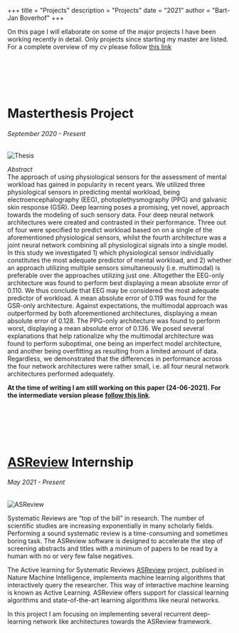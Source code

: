 +++
title = "Projects"
description = "Projects"
date = "2021"
author = "Bart-Jan Boverhof"
+++

On this page I will ellaborate on some of the major projects I have been working recently in detail. Only projects since starting my master are listed. For a complete overview of my cv please follow [this link](https://bartjanboverhof.github.io/cv/cv.pdf)  
<br>  
<br>  
<br>  

# Masterthesis Project 
###### September 2020 - Present 
![Thesis](/images/thesis.png)
<br>  

*Abstract*  
The approach of using physiological sensors for the assessment of mental workload has gained in popularity in recent years. We utilized three physiological sensors in predicting mental workload, being electroencephalography (EEG), photoplethysmography (PPG) and galvanic skin response (GSR). Deep learning poses a promising, yet novel, approach towards the modeling of such sensory data. Four deep neural network architectures were created and contrasted in their performance. Three out of four were specified to predict workload based on on a single of the aforementioned physiological sensors, whilst the fourth architecture was a joint neural network combining all physiological signals into a single model. In this study we investigated 1) which physiological sensor individually constitutes the most adequate predictor of mental workload, and 2) whether an approach utilizing multiple sensors simultaneously (i.e. multimodal) is preferable over the approaches utilizing just one. Altogether the EEG-only architecture was found to perform best displaying a mean absolute error of 0.110. We thus conclude that EEG may be considered the most adequate predictor of workload. A mean absolute error of 0.119 was found for the GSR-only architecture. Against expectations, the multimodal approach was outperformed by both aforementioned architectures, displaying a mean absolute error of 0.128. The PPG-only architecture was found to perform worst, displaying a mean absolute error of 0.136. We posed several explanations that help rationalize why the multimodal architecture was found to perform suboptimal, one being an imperfect model architecture, and another being overfitting as resulting from a limited amount of data. Regardless, we demonstrated that the differences in performance across the four network architectures were rather small, i.e. all four neural network architectures performed adequately. 

**At the time of writing I am still working on this paper (24-06-2021). For the intermediate version please** [**follow this link**](https://github.com/BartJanBoverhof/Masterthesis/blob/main/0.manuscript/manuscript.pdf).  
<br>  
<br>  
<br>  

# [ASReview](https://www.asreview.nl) Internship 
###### May 2021 - Present

![ASReview](/images/asreview.png)


Systematic Reviews are “top of the bill” in research. The number of scientific studies are increasing exponentially in many scholarly fields. Performing a sound systematic review is a time-consuming and sometimes boring task. The ASReview software is designed to accelerate the step of screening abstracts and titles with a minimum of papers to be read by a human with no or very few false negatives.

The Active learning for Systematic Reviews [ASReview](https://www.asreview.nl) project, publised in Nature Machine Intelligence, implements machine learning algorithms that interactively query the researcher. This way of interactive machine learning is known as Active Learning. ASReview offers support for classical learning algorithms and state-of-the-art learning algorithms like neural networks.

In this project I am focusing on implementing several recurrent deep-learning network like architectures towards the ASReview framework. 

